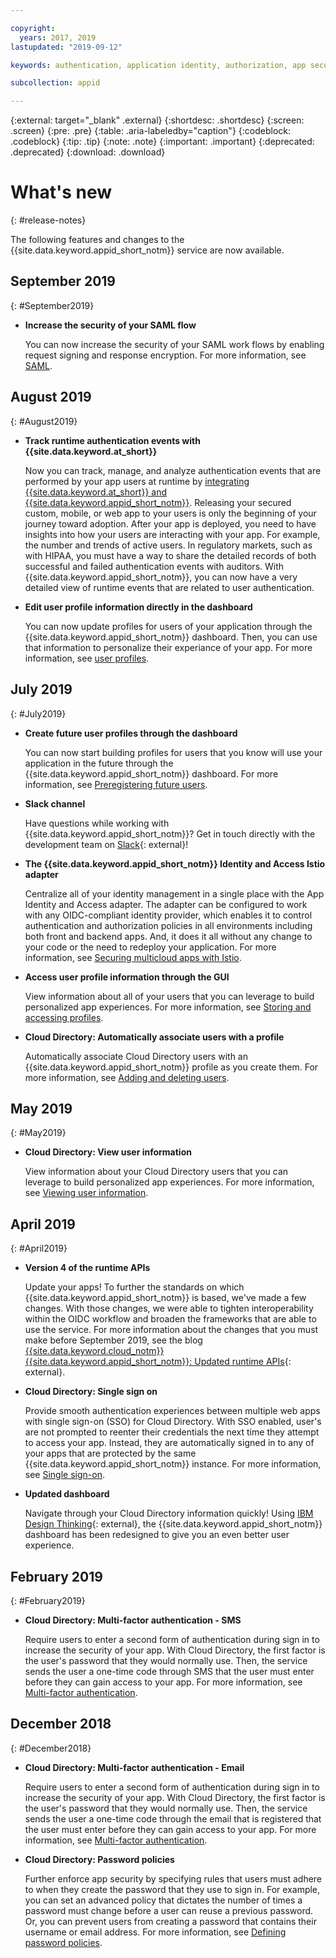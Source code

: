 ```yaml
---

copyright:
  years: 2017, 2019
lastupdated: "2019-09-12"

keywords: authentication, application identity, authorization, app security, single sign on, mfa, cloud directory

subcollection: appid

---
```


{:external: target="_blank" .external}
{:shortdesc: .shortdesc}
{:screen: .screen}
{:pre: .pre}
{:table: .aria-labeledby="caption"}
{:codeblock: .codeblock}
{:tip: .tip}
{:note: .note}
{:important: .important}
{:deprecated: .deprecated}
{:download: .download}

# What's new
{: #release-notes}

The following features and changes to the {{site.data.keyword.appid_short_notm}} service are now available.

## September 2019
{: #September2019}

- **Increase the security of your SAML flow**

    You can now increase the security of your SAML work flows by enabling request signing and response encryption. For more information, see [SAML](/docs/services/appid?topic=appid-enterprise).


## August 2019
{: #August2019}

- **Track runtime authentication events with {{site.data.keyword.at_short}}**

    Now you can track, manage, and analyze authentication events that are performed by your app users at runtime by [integrating {{site.data.keyword.at_short}} and {{site.data.keyword.appid_short_notm}}](/docs/services/appid?topic=appid-at-monitor-runtime). Releasing your secured custom, mobile, or web app to your users is only the beginning of your journey toward adoption. After your app is deployed, you need to have insights into how your users are interacting with your app. For example, the number and trends of active users. In regulatory markets, such as with HIPAA, you must have a way to share the detailed records of both successful and failed authentication events with auditors. With {{site.data.keyword.appid_short_notm}}, you can now have a very detailed view of runtime events that are related to user authentication.

- **Edit user profile information directly in the dashboard**

    You can now update profiles for users of your application through the {{site.data.keyword.appid_short_notm}} dashboard. Then, you can use that information to personalize their experiance of your app. For more information, see [user profiles](/docs/services/appid?topic=appid-profiles).


## July 2019
{: #July2019}

- **Create future user profiles through the dashboard**

    You can now start building profiles for users that you know will use your application in the future through the {{site.data.keyword.appid_short_notm}} dashboard. For more information, see [Preregistering future users](/docs/services/appid?topic=appid-preregister).

- **Slack channel**

    Have questions while working with {{site.data.keyword.appid_short_notm}}? Get in touch directly with the development team on [Slack](https://ibm-container-service.slack.com){: external}!

- **The {{site.data.keyword.appid_short_notm}} Identity and Access Istio adapter**  

    Centralize all of your identity management in a single place with the App Identity and Access adapter. The adapter can be configured to work with any OIDC-compliant identity provider, which enables it to control authentication and authorization policies in all environments including both front and backend apps. And, it does it all without any change to your code or the need to redeploy your application. For more information, see [Securing multicloud apps with Istio](/docs/services/appid?topic=appid-istio-adapter).

- **Access user profile information through the GUI**

    View information about all of your users that you can leverage to build personalized app experiences. For more information, see [Storing and accessing profiles](/docs/services/appid?topic=appid-profiles).

- **Cloud Directory: Automatically associate users with a profile**

    Automatically associate Cloud Directory users with an {{site.data.keyword.appid_short_notm}} profile as you create them. For more information, see [Adding and deleting users](/docs/services/appid?topic=appid-cd-users#add-delete-users).



## May 2019
{: #May2019}

- **Cloud Directory: View user information**  

    View information about your Cloud Directory users that you can leverage to build personalized app experiences. For more information, see [Viewing user information](/docs/services/appid?topic=appid-cd-users#cd-user-info).



## April 2019
{: #April2019}

- **Version 4 of the runtime APIs**  

    Update your apps! To further the standards on which {{site.data.keyword.appid_short_notm}} is based, we've made a few changes. With those changes, we were able to tighten interoperability within the OIDC workflow and broaden the frameworks that are able to use the service. For more information about the changes that you must make before September 2019, see the blog [{{site.data.keyword.cloud_notm}} {{site.data.keyword.appid_short_notm}}: Updated runtime APIs](https://www.ibm.com/cloud/blog/ibm-cloud-app-id-v4-runtime-apis-update){: external}. 

- **Cloud Directory: Single sign on**  

    Provide smooth authentication experiences between multiple web apps with single sign-on (SSO) for Cloud Directory. With SSO enabled, user's are not prompted to reenter their credentials the next time they attempt to access your app. Instead, they are automatically signed in to any of your apps that are protected by the same {{site.data.keyword.appid_short_notm}} instance. For more information, see [Single sign-on](/docs/services/appid?topic=appid-cd-sso).

- **Updated dashboard**  

    Navigate through your Cloud Directory information quickly! Using [IBM Design Thinking](https://www.ibm.com/design/thinking/){: external}, the {{site.data.keyword.appid_short_notm}} dashboard has been redesigned to give you an even better user experience.



## February 2019
{: #February2019}

- **Cloud Directory: Multi-factor authentication - SMS**    
    
    Require users to enter a second form of authentication during sign in to increase the security of your app. With Cloud Directory, the first factor is the user's password that they would normally use. Then, the service sends the user a one-time code through SMS that the user must enter before they can gain access to your app. For more information, see [Multi-factor authentication](/docs/services/appid?topic=appid-cd-mfa).



## December 2018
{: #December2018}

- **Cloud Directory: Multi-factor authentication - Email**    
    
    Require users to enter a second form of authentication during sign in to increase the security of your app. With Cloud Directory, the first factor is the user's password that they would normally use. Then, the service sends the user a one-time code through the email that is registered that the user must enter before they can gain access to your app. For more information, see [Multi-factor authentication](/docs/services/appid?topic=appid-cd-mfa).

- **Cloud Directory: Password policies**  

    Further enforce app security by specifying rules that users must adhere to when they create the password that they use to sign in. For example, you can set an advanced policy that dictates the number of times a password must change before a user can reuse a previous password. Or, you can prevent users from creating a password that contains their username or email address. For more information, see [Defining password policies](/docs/services/appid?topic=appid-cd-strength).
